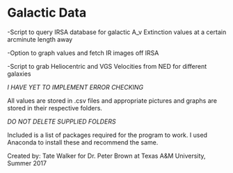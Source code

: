 # Galactic Data
-Script to query IRSA database for galactic A_v Extinction values at a certain arcminute length away

  -Option to graph values and fetch IR images off IRSA

-Script to grab Heliocentric and VGS Velocities from NED for different galaxies

*I HAVE YET TO IMPLEMENT ERROR CHECKING*

All values are stored in .csv files and appropriate pictures and graphs are stored in their respective folders.

*DO NOT DELETE SUPPLIED FOLDERS*

Included is a list of packages required for the program to work. I used Anaconda to install these and recommend the same.

Created by: Tate Walker for Dr. Peter Brown at Texas A&M University, Summer 2017
